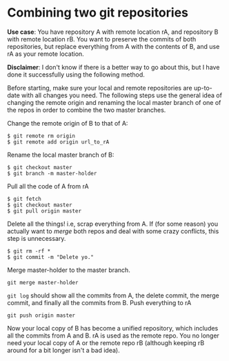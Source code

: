# Combining two git repositories

**Use case**: You have repository A with remote location rA, and repository B with remote location rB. You want to preserve the commits of both repositories, but replace everything from A with the contents of B, and use rA as your remote location.

**Disclaimer**: I don't know if there is a better way to go about this, but I have done it successfully using the following method.

Before starting, make sure your local and remote repositories are up-to-date with all changes you need. The following steps use the general idea of changing the remote origin and renaming the local master branch of one of the repos in order to combine the two master branches.

Change the remote origin of B to that of A:
```
$ git remote rm origin
$ git remote add origin url_to_rA
```
Rename the local master branch of B:
```
$ git checkout master
$ git branch -m master-holder
```
Pull all the code of A from rA
```
$ git fetch
$ git checkout master
$ git pull origin master
```
Delete all the things! i.e, scrap everything from A. If (for some reason) you actually want to _merge_ both repos and deal with some crazy conflicts, this step is unnecessary.
```
$ git rm -rf *
$ git commit -m "Delete yo."
```
Merge master-holder to the master branch.
```
git merge master-holder
```
`git log` should show all the commits from A, the delete commit, the merge commit, and finally all the commits from B.
Push everything to rA
```
git push origin master
```
Now your local copy of B has become a unified repository, which includes all the commits from A and B. rA is used as the remote repo. You no longer need your local copy of A or the remote repo rB (although keeping rB around for a bit longer isn't a bad idea).